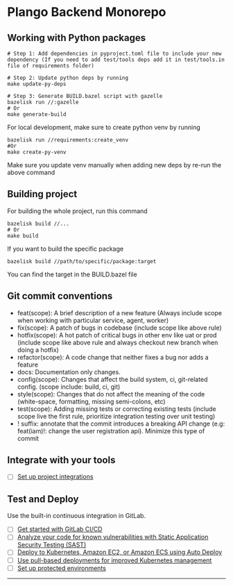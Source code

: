 # Plango Backend Monorepo

## Working with Python packages
```shell
# Step 1: Add dependencies in pyproject.toml file to include your new dependency (If you need to add test/tools deps add it in test/tools.in file of requirements folder)

# Step 2: Update python deps by running
make update-py-deps

# Step 3: Generate BUILD.bazel script with gazelle
bazelisk run //:gazelle
# Or
make generate-build
```
For local development, make sure to create python venv by running
```shell
bazelisk run //requirements:create_venv
#Or
make create-py-venv
```
Make sure you update venv manually when adding new deps by re-run the above command

## Building project
For building the whole project, run this command
```shell
bazelisk build //...
# Or
make build
```

If you want to build the specific package
```shell
bazelisk build //path/to/specific/package:target
```
You can find the target in the BUILD.bazel file

## Git commit conventions
- feat(scope): A brief description of a new feature (Always include scope when working with particular service, agent, worker)
- fix(scope): A patch of bugs in codebase (include scope like above rule)
- hotfix(scope): A hot patch of critical bugs in other env like uat or prod (include scope like above rule and always checkout new branch when doing a hotfix)
- refactor(scope): A code change that neither fixes a bug nor adds a feature
- docs: Documentation only changes.
- config(scope): Changes that affect the build system, ci, git-related config. (scope include: build, ci, git)
- style(scope): Changes that do not affect the meaning of the code (white-space, formatting, missing semi-colons, etc)
- test(scope): Adding missing tests or correcting existing tests (include scope live the first rule, prioritize integration testing over unit testing)
- ! suffix: annotate that the commit introduces a breaking API change (e.g: feat(iam)!: change the user registration api). Minimize this type of commit

## Integrate with your tools

- [ ] [Set up project integrations](https://gitlab.com/plango-travel/backend/-/settings/integrations)

## Test and Deploy

Use the built-in continuous integration in GitLab.

- [ ] [Get started with GitLab CI/CD](https://docs.gitlab.com/ee/ci/quick_start/)
- [ ] [Analyze your code for known vulnerabilities with Static Application Security Testing (SAST)](https://docs.gitlab.com/ee/user/application_security/sast/)
- [ ] [Deploy to Kubernetes, Amazon EC2, or Amazon ECS using Auto Deploy](https://docs.gitlab.com/ee/topics/autodevops/requirements.html)
- [ ] [Use pull-based deployments for improved Kubernetes management](https://docs.gitlab.com/ee/user/clusters/agent/)
- [ ] [Set up protected environments](https://docs.gitlab.com/ee/ci/environments/protected_environments.html)

***
